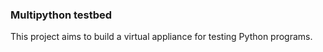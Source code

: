 ### Multipython testbed

This project aims to build a virtual appliance for testing Python programs.
